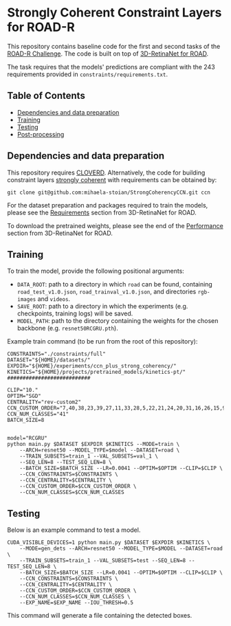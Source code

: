 # Strongly Coherent Constraint Layers for ROAD-R
This repository contains baseline code for the first and second tasks of the [ROAD-R Challenge](https://sites.google.com/view/road-r/).
The code is built on top of [3D-RetinaNet for ROAD](https://github.com/gurkirt/road-dataset).

The task requires that the models' predictions are compliant with the 243 requirements provided in `constraints/requirements.txt`.

## Table of Contents
- <a href='#dep'>Dependencies and data preparation</a>
- <a href='#training'>Training</a>
- <a href='#testing'>Testing</a>
- <a href='#prostprocessing'>Post-processing</a>



## Dependencies and data preparation
This repository requires [CLOVERD](https://github.com/mihaela-stoian/CLOVERD).
Alternatively, the code for building constraint layers [strongly coherent](https://github.com/mihaela-stoian/StrongCoherencyCCN) with requirements can be obtained by:
```
git clone git@github.com:mihaela-stoian/StrongCoherencyCCN.git ccn
```

For the dataset preparation and packages required to train the models, please see the [Requirements](https://github.com/gurkirt/3D-RetinaNet#requirements) section from 3D-RetinaNet for ROAD.  

To download the pretrained weights, please see the end of the [Performance](https://github.com/gurkirt/3D-RetinaNet#performance) section from 3D-RetinaNet for ROAD.

## Training

To train the model, provide the following positional arguments:
 - `DATA_ROOT`: path to a directory in which `road` can be found, containing `road_test_v1.0.json`, `road_trainval_v1.0.json`, and directories `rgb-images` and `videos`.
 - `SAVE_ROOT`: path to a directory in which the experiments (e.g. checkpoints, training logs) will be saved.
 - `MODEL_PATH`: path to the directory containing the weights for the chosen backbone (e.g. `resnet50RCGRU.pth`).

Example train command (to be run from the root of this repository):

```
CONSTRAINTS="./constraints/full"
DATASET="${HOME}/datasets/"
EXPDIR="${HOME}/experiments/ccn_plus_strong_coherency/"
KINETICS="${HOME}/projects/pretrained_models/kinetics-pt/"
###########################

CLIP="10."
OPTIM="SGD"
CENTRALITY="rev-custom2"   
CCN_CUSTOM_ORDER="7,40,38,23,39,27,11,33,28,5,22,21,24,20,31,16,26,15,9,6,18,34,19,30,25,3,12,2,10,36,8,35,4,32,1,37,29,14,13,17,0"
CCN_NUM_CLASSES="41"
BATCH_SIZE=8


model="RCGRU"
python main.py $DATASET $EXPDIR $KINETICS --MODE=train \
    --ARCH=resnet50 --MODEL_TYPE=$model --DATASET=road \
    --TRAIN_SUBSETS=train_1 --VAL_SUBSETS=val_1 \
    --SEQ_LEN=8 --TEST_SEQ_LEN=8 \
    --BATCH_SIZE=$BATCH_SIZE --LR=0.0041 --OPTIM=$OPTIM --CLIP=$CLIP \
    --CCN_CONSTRAINTS=$CONSTRAINTS \
    --CCN_CENTRALITY=$CENTRALITY \
    --CCN_CUSTOM_ORDER=$CCN_CUSTOM_ORDER \
    --CCN_NUM_CLASSES=$CCN_NUM_CLASSES 
```

## Testing 
Below is an example command to test a model.

```
CUDA_VISIBLE_DEVICES=1 python main.py $DATASET $EXPDIR $KINETICS \
    --MODE=gen_dets --ARCH=resnet50 --MODEL_TYPE=$MODEL --DATASET=road \
    --TRAIN_SUBSETS=train_1 --VAL_SUBSETS=test --SEQ_LEN=8 --TEST_SEQ_LEN=8 \
    --BATCH_SIZE=$BATCH_SIZE --LR=0.0041 --OPTIM=$OPTIM --CLIP=$CLIP \
    --CCN_CONSTRAINTS=$CONSTRAINTS \
    --CCN_CENTRALITY=$CENTRALITY \
    --CCN_CUSTOM_ORDER=$CCN_CUSTOM_ORDER \
    --CCN_NUM_CLASSES=$CCN_NUM_CLASSES \
    --EXP_NAME=$EXP_NAME --IOU_THRESH=0.5
```

This command will generate a file containing the detected boxes.